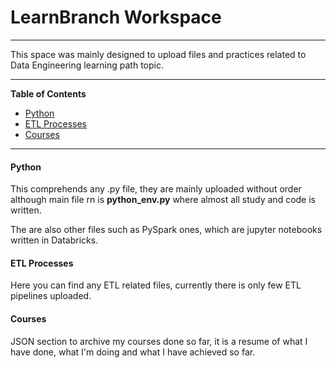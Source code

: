 # LearnBranch Workspace
---
This space was mainly designed to upload files and practices related to Data Engineering learning path topic.

---
**Table of Contents**
- [Python](#python)
- [ETL Processes](#etl-processes)
- [Courses](#courses)

---
#### Python
This comprehends any .py file, they are mainly uploaded without order although main file rn is **python_env.py** where almost all study and code is written.

The are also other files such as PySpark ones, which are jupyter notebooks written in Databricks.

#### ETL Processes
Here you can find any ETL related files, currently there is only few ETL pipelines uploaded.

#### Courses
JSON section to archive my courses done so far, it is a resume of what I have done, what I'm doing and what I have achieved so far.
